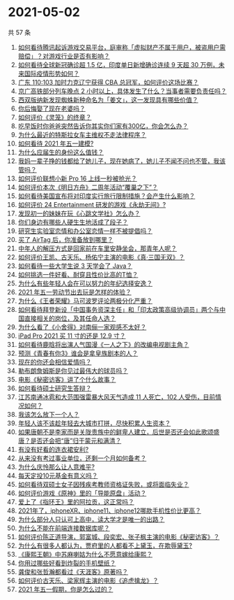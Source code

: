 # 2021-05-02

共 57 条

<!-- BEGIN -->
<!-- 最后更新时间 Sun May 02 2021 04:02:24 GMT+0800 (China Standard Time) -->

1. [如何看待腾讯起诉游戏交易平台，庭审称「虚拟财产不属于用户，被盗用户需赔偿」？对游戏行业是否有影响？](https://www.zhihu.com/question/457298163)
2. [如何看待全球新冠确诊超 1.5 亿，印度单日新增确诊连续 9 天超 30
   万例，未来国际疫情形势如何？](https://www.zhihu.com/question/457368252)
3. [广东 110:103 加时力克辽宁获得 CBA
   总冠军，如何评价这场比赛？](https://www.zhihu.com/question/457433248)
4. [京广高铁部分列车晚点 2
   小时以上，具体发生了什么？当事者需要负责任吗？](https://www.zhihu.com/question/457415431)
5. [西双版纳新发现蜘蛛新种命名为「姜文」，这一发现具有哪些价值？](https://www.zhihu.com/question/457371552)
6. [你后悔娶了现在老婆吗？](https://www.zhihu.com/question/315457601)
7. [如何评价《灵笼》的终章？](https://www.zhihu.com/question/457072944)
8. [吃早饭时你爸爸突然告诉你其实你们家有300亿，你会怎么办？](https://www.zhihu.com/question/447823721)
9. [为什么最近的特斯拉女车主维权不走法律程序？](https://www.zhihu.com/question/457223564)
10. [如何看待 2021 年五一建模?](https://www.zhihu.com/question/457077323)
11. [为什么应届生的身份这么值钱？](https://www.zhihu.com/question/296366864)
12. [我妈一辈子挣的钱都给了她儿子，现在她病了，她儿子不闻不问也不管，我该管吗？](https://www.zhihu.com/question/457182672)
13. [如何评价联想小新 Pro 16 上线一秒被抢光？](https://www.zhihu.com/question/457352947)
14. [如何评价本次《明日方舟》二周年活动“覆巢之下”？](https://www.zhihu.com/question/457394249)
15. [如何看待美国宣布将对印度实行旅行限制措施？会产生什么影响？](https://www.zhihu.com/question/457369354)
16. [如何评价 24 Entertainment
    研发的游戏《永劫无间》?](https://www.zhihu.com/question/361077302)
17. [发现初一的妹妹在玩《心跳文学社》怎么办？](https://www.zhihu.com/question/457348681)
18. [你们身边有哪些人硬生生地活成了段子？](https://www.zhihu.com/question/52114382)
19. [研究生实验室恋情和办公室恋情一样不被提倡吗？](https://www.zhihu.com/question/422926125)
20. [买了 AirTag 后，你准备放到哪里？](https://www.zhihu.com/question/455714523)
21. [中年人的解压方式是回家前在车里安静坐会，那青年人呢？](https://www.zhihu.com/question/390992174)
22. [如何评价王凯、古天乐、杨佑宁主演的电影《真·三国无双》？](https://www.zhihu.com/question/456766202)
23. [如何看待一些大学生说 3 天学会了 Java？](https://www.zhihu.com/question/66535555)
24. [如何挑选一件好看、耐穿且性价比高的T恤？](https://www.zhihu.com/question/404173699)
25. [为什么有些年轻人会在可以努力的年纪选择安逸？](https://www.zhihu.com/question/457144755)
26. [2021 年五一劳动节出去玩是怎样的体验？](https://www.zhihu.com/question/454814759)
27. [为什么《王者荣耀》马可波罗评论两极分化严重？](https://www.zhihu.com/question/450563897)
28. [如何看待拜登新设「中国事务资深主任」和「印太政策高级协调员」两个与中国直接相关的岗位，及其任命人选？](https://www.zhihu.com/question/439647733)
29. [为什么看了《小舍得》对南俪一家观感不太好？](https://www.zhihu.com/question/456348765)
30. [iPad Pro 2021 买 11 寸的还是 12.9 寸？](https://www.zhihu.com/question/455715172)
31. [如何看待鹿晗将出演人气国漫《一人之下》的改编电视剧主角？](https://www.zhihu.com/question/457280792)
32. [预测《青春有你3》谁会是拿皇族剧本的人？](https://www.zhihu.com/question/442475543)
33. [现在的你还会相信爱情吗？](https://www.zhihu.com/question/455292387)
34. [勒布朗詹姆斯是你见过最伟大的球员吗？](https://www.zhihu.com/question/437242038)
35. [电影《秘密访客》讲了个什么故事？](https://www.zhihu.com/question/457313735)
36. [如何看待硕士研究生答辩？](https://www.zhihu.com/question/317931767)
37. [江苏南通冰雹和大范围强雷暴大风天气造成 11 人死亡，102
    人受伤，目前情况如何？](https://www.zhihu.com/question/457376709)
38. [我该怎么放下一个人？](https://www.zhihu.com/question/447954221)
39. [年轻人该不该趁年轻去大城市打拼，尽快积累人生资本？](https://www.zhihu.com/question/457144259)
40. [如果唐朝不是李家而是关陇贵族中的鲜卑人建立，后世是否还会如此歌颂盛唐？是否还会把“唐”归于蒙元和满清？](https://www.zhihu.com/question/40242155)
41. [有没有好看的连衣裙安利?](https://www.zhihu.com/question/371633748)
42. [从来没有考过事业单位，还剩一个月如何备考？](https://www.zhihu.com/question/351990894)
43. [为什么庆怜那么让人意难平?](https://www.zhihu.com/question/456799483)
44. [每天定投10元基金有意义吗？](https://www.zhihu.com/question/400408500)
45. [如何看待双硕士女子因残疾考教师资格证失败，或将面临失业？](https://www.zhihu.com/question/457095862)
46. [如何评价游戏《原神》里的「导能原盘」活动？](https://www.zhihu.com/question/457259249)
47. [爱上了《指环王》里的阿拉贡，这正常吗？](https://www.zhihu.com/question/457230172)
48. [2021年了，iphoneXR、iphone11、iphone12哪款手机性价比更高？](https://www.zhihu.com/question/437168015)
49. [为什么部分人只认可上高中，读大学才是唯一的出路？](https://www.zhihu.com/question/454929611)
50. [为什么不能在前端连接数据库呢？](https://www.zhihu.com/question/457087098)
51. [如何评价陈正道导演，郭富城、段奕宏、张子枫主演的电影《秘密访客》？](https://www.zhihu.com/question/404670407)
52. [为什么有很多人都认为，贾府里的人都看不上黛玉，在欺辱黛玉?](https://www.zhihu.com/question/457089903)
53. [《康熙王朝》中苏麻喇姑为什么不愿意嫁给康熙？](https://www.zhihu.com/question/300234602)
54. [你用过哪些好看到炸裂的手机壁纸？](https://www.zhihu.com/question/360400273)
55. [龚俊和张哲瀚都看过《天涯客》原著吗？](https://www.zhihu.com/question/455307622)
56. [如何评价古天乐、梁家辉主演的电影《追虎擒龙》？](https://www.zhihu.com/question/452349319)
57. [2021 年五一假期，你是怎么过的？](https://www.zhihu.com/question/457373821)

<!-- END -->
